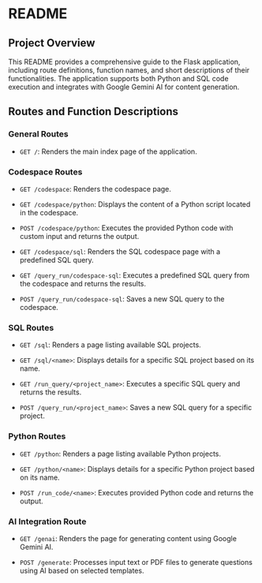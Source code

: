 # README

## Project Overview

This README provides a comprehensive guide to the Flask application, including route definitions, function names, and short descriptions of their functionalities. The application supports both Python and SQL code execution and integrates with Google Gemini AI for content generation.

## Routes and Function Descriptions

### General Routes

- `GET /`: Renders the main index page of the application.

### Codespace Routes

- `GET /codespace`: Renders the codespace page.
  
- `GET /codespace/python`: Displays the content of a Python script located in the codespace.
  
- `POST /codespace/python`: Executes the provided Python code with custom input and returns the output.
  
- `GET /codespace/sql`: Renders the SQL codespace page with a predefined SQL query.
  
- `GET /query_run/codespace-sql`: Executes a predefined SQL query from the codespace and returns the results.
  
- `POST /query_run/codespace-sql`: Saves a new SQL query to the codespace.

### SQL Routes

- `GET /sql`: Renders a page listing available SQL projects.
  
- `GET /sql/<name>`: Displays details for a specific SQL project based on its name.
  
- `GET /run_query/<project_name>`: Executes a specific SQL query and returns the results.
  
- `POST /query_run/<project_name>`: Saves a new SQL query for a specific project.

### Python Routes

- `GET /python`: Renders a page listing available Python projects.
  
- `GET /python/<name>`: Displays details for a specific Python project based on its name.
  
- `POST /run_code/<name>`: Executes provided Python code and returns the output.

### AI Integration Route

- `GET /genai`: Renders the page for generating content using Google Gemini AI.
  
- `POST /generate`: Processes input text or PDF files to generate questions using AI based on selected templates.
